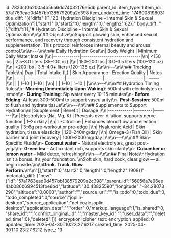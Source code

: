 id: 7833cf0a200a4b56a6dd74032f76e5db
parent_id: 
item_type: 1
item_id: 57a1763ead0d457bb138579209a2c398
item_updated_time: 1746008198031
title_diff: "[{\"diffs\":[[1,\"23. Hydration Discipline – Internal Skin & Sexual Optimization\"]],\"start1\":0,\"start2\":0,\"length1\":0,\"length2\":62}]"
body_diff: "[{\"diffs\":[[1,\"# Hydration Discipline – Internal Skin & Sexual Optimization\\\n\\\n## Objective\\\nSupport glowing skin, enhanced sexual performance, and recovery through consistent hydration and supplementation. This protocol reinforces internal beauty and arousal control.\\\n\\\n---\\\n\\\n## Daily Hydration Goal\\\n| Body Weight | Minimum Daily Water Intake |\\\n|-------------|-----------------------------|\\\n| <150 lbs    | 2.5–3.0 liters (85–100 oz)  |\\\n| 150–200 lbs | 3.0–3.5 liters (100–120 oz) |\\\n| >200 lbs    | 3.5–4.0+ liters (120–135 oz) |\\\n\\\n---\\\n\\\n## Tracking Table\\\n| Day | Total Intake (L) | Skin Appearance | Erection Quality | Notes |\\\n|-----|-------------------|------------------|-------------------|-------|\\\n|     |                   | 1–10             | 1–10              |       |\\\n|     |                   | 1–10             | 1–10              |       |\\\n\\\n---\\\n\\\n## Hydration Timing Rules\\\n- **Morning (Immediately Upon Waking)**: 500ml with electrolytes or lemon\\\n- **During Training**: Sip water every 10–15 minutes\\\n- **Before Edging**: At least 300–500ml to support vascularity\\\n- **Post-Session**: 500ml to flush and hydrate tissue\\\n\\\n---\\\n\\\n## Supplements to Support Hydration\\\n| Supplement | Benefit | Dosage |\\\n|------------|---------|--------|\\\n| Electrolytes (Na, Mg, K) | Prevents over-dilution, supports nerve function | 1–2x daily |\\\n| L-Citrulline | Enhances blood flow and erection quality | 3–6g pre-workout or pre-edge |\\\n| Hyaluronic Acid | Skin hydration, tissue elasticity | 120–240mg/day |\\\n| Omega-3 (Fish Oil) | Skin barrier and joint recovery | 1000–2000mg/day |\\\n\\\n---\\\n\\\n## Skin-Specific Fluids\\\n- **Coconut water** – Natural electrolytes, great post-yoga\\\n- **Green tea** – Antioxidant rich, supports skin clarity\\\n- **Cucumber or lemon water** – Mild detox, refreshing\\\n\\\n---\\\n\\\n## Final Note\\\nHydration isn’t a bonus. It’s your foundation.  \\\nSoft skin, hard cock, clear glow — all begin inside.\\\n\\\n**Drink. Track. Glow. Perform.**\\\n\\\n\"]],\"start1\":0,\"start2\":0,\"length1\":0,\"length2\":1908}]"
metadata_diff: {"new":{"id":"57a1763ead0d457bb138579209a2c398","parent_id":"56056a7e96ee4ab086b6994513fbe6bd","latitude":"30.43825590","longitude":"-84.28073290","altitude":"0.0000","author":"","source_url":"","is_todo":0,"todo_due":0,"todo_completed":0,"source":"joplin-desktop","source_application":"net.cozic.joplin-desktop","application_data":"","order":0,"markup_language":1,"is_shared":0,"share_id":"","conflict_original_id":"","master_key_id":"","user_data":"","deleted_time":0},"deleted":[]}
encryption_cipher_text: 
encryption_applied: 0
updated_time: 2025-04-30T10:23:27.621Z
created_time: 2025-04-30T10:23:27.621Z
type_: 13